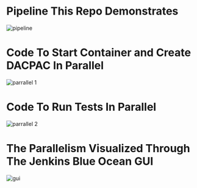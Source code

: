 # Pipeline This Repo Demonstrates

![pipeline](https://user-images.githubusercontent.com/15145995/46347572-f75d5e80-c643-11e8-9576-d82a537309a4.PNG)

# Code To Start Container and Create DACPAC In Parallel

![parrallel 1](https://user-images.githubusercontent.com/15145995/46347575-faf0e580-c643-11e8-8735-eef5d8dccac5.PNG)

# Code To Run Tests In Parallel

![parrallel 2](https://user-images.githubusercontent.com/15145995/46347576-fd533f80-c643-11e8-9d8b-9e81a9889099.PNG)

# The Parallelism Visualized Through The Jenkins Blue Ocean GUI

![gui](https://user-images.githubusercontent.com/15145995/46347577-ff1d0300-c643-11e8-9a4f-064ed3c60a33.PNG)

